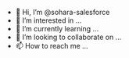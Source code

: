 - 👋 Hi, I’m @sohara-salesforce
- 👀 I’m interested in ...
- 🌱 I’m currently learning ...
- 💞️ I’m looking to collaborate on ...
- 📫 How to reach me ...

<!---
sohara-salesforce/sohara-salesforce is a ✨ special ✨ repository because its `README.md` (this file) appears on your GitHub profile.
You can click the Preview link to take a look at your changes.
--->
